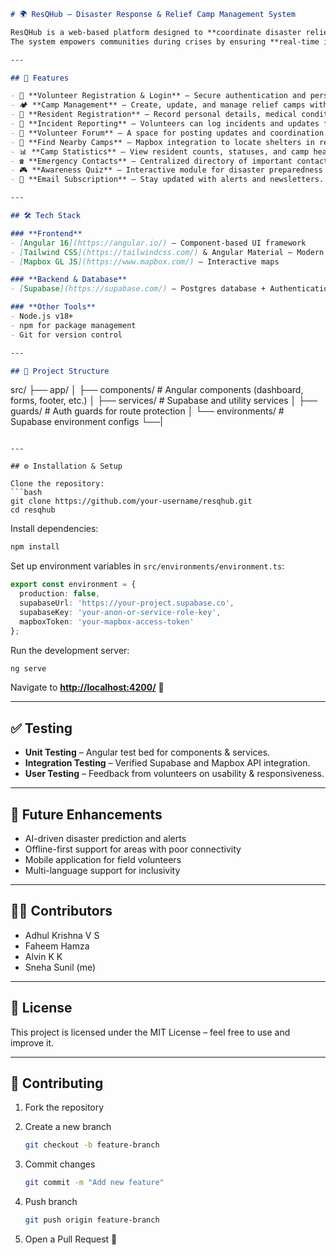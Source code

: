 
```markdown
# 🌍 ResQHub – Disaster Response & Relief Camp Management System

ResQHub is a web-based platform designed to **coordinate disaster relief efforts**, manage camp resources, and enable volunteers to collaborate seamlessly.  
The system empowers communities during crises by ensuring **real-time information flow**, efficient **resource management**, and **faster decision-making**.  

---

## 🚀 Features

- 🔐 **Volunteer Registration & Login** – Secure authentication and personalized dashboards.  
- 🏕 **Camp Management** – Create, update, and manage relief camps with resident records.  
- 👥 **Resident Registration** – Record personal details, medical conditions, and family info.  
- 📢 **Incident Reporting** – Volunteers can log incidents and updates for quick response.  
- 📂 **Volunteer Forum** – A space for posting updates and coordination.  
- 📍 **Find Nearby Camps** – Mapbox integration to locate shelters in real time.  
- 📊 **Camp Statistics** – View resident counts, statuses, and camp health data.  
- ☎️ **Emergency Contacts** – Centralized directory of important contacts.  
- 🎮 **Awareness Quiz** – Interactive module for disaster preparedness training.  
- 📧 **Email Subscription** – Stay updated with alerts and newsletters.  

---

## 🛠️ Tech Stack

### **Frontend**
- [Angular 16](https://angular.io/) – Component-based UI framework  
- [Tailwind CSS](https://tailwindcss.com/) & Angular Material – Modern styling  
- [Mapbox GL JS](https://www.mapbox.com/) – Interactive maps  

### **Backend & Database**
- [Supabase](https://supabase.com/) – Postgres database + Authentication + Edge Functions  

### **Other Tools**
- Node.js v18+  
- npm for package management  
- Git for version control  

---

## 📂 Project Structure

```

src/
├── app/
│    ├── components/       # Angular components (dashboard, forms, footer, etc.)
│    ├── services/         # Supabase and utility services
│    ├── guards/           # Auth guards for route protection
│    └── environments/     # Supabase environment configs
└──|
````

---

## ⚙️ Installation & Setup

Clone the repository:
```bash
git clone https://github.com/your-username/resqhub.git
cd resqhub
````

Install dependencies:

```bash
npm install
```

Set up environment variables in `src/environments/environment.ts`:

```ts
export const environment = {
  production: false,
  supabaseUrl: 'https://your-project.supabase.co',
  supabaseKey: 'your-anon-or-service-role-key',
  mapboxToken: 'your-mapbox-access-token'
};
```

Run the development server:

```bash
ng serve
```

Navigate to **[http://localhost:4200/](http://localhost:4200/)** 🚀

---

## ✅ Testing

* **Unit Testing** – Angular test bed for components & services.
* **Integration Testing** – Verified Supabase and Mapbox API integration.
* **User Testing** – Feedback from volunteers on usability & responsiveness.

---

## 📌 Future Enhancements

* AI-driven disaster prediction and alerts
* Offline-first support for areas with poor connectivity
* Mobile application for field volunteers
* Multi-language support for inclusivity

---

## 👩‍💻 Contributors

* Adhul Krishna V S
* Faheem Hamza
* Alvin K K
* Sneha Sunil (me)

---

## 📜 License

This project is licensed under the MIT License – feel free to use and improve it.

---

## 🤝 Contributing

1. Fork the repository
2. Create a new branch

   ```bash
   git checkout -b feature-branch
   ```
3. Commit changes

   ```bash
   git commit -m "Add new feature"
   ```
4. Push branch

   ```bash
   git push origin feature-branch
   ```
5. Open a Pull Request 🎉


